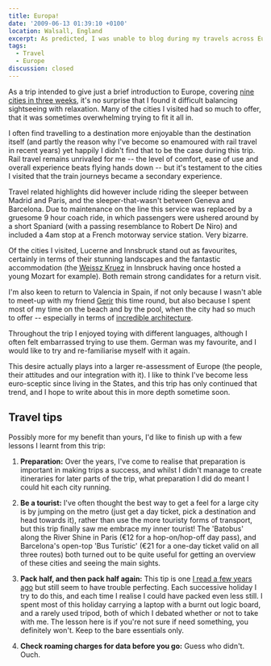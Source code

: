 ```yaml
---
title: Europa!
date: '2009-06-13 01:39:10 +0100'
location: Walsall, England
excerpt: As predicted, I was unable to blog during my travels across Europe last month, although less predictable was this being due to the death of my laptop mid-trip. I'll be posting reports and photos from the cities I visited over the coming weeks, but here are a few general thoughts to start off with.
tags:
  - Travel
  - Europe
discussion: closed
---
```

As a trip intended to give just a brief introduction to Europe, covering [nine cities in three weeks][1], it's no surprise that I found it difficult balancing sightseeing with relaxation. Many of the cities I visited had so much to offer, that it was sometimes overwhelming trying to fit it all in.

I often find travelling to a destination more enjoyable than the destination itself (and partly the reason why I've become so enamoured with rail travel in recent years) yet happily I didn't find that to be the case during this trip. Rail travel remains unrivaled for me -- the level of comfort, ease of use and overall experience beats flying hands down -- but it's testament to the cities I visited that the train journeys became a secondary experience.

Travel related highlights did however include riding the sleeper between Madrid and Paris, and the sleeper-that-wasn't between Geneva and Barcelona. Due to maintenance on the line this service was replaced by a gruesome 9 hour coach ride, in which passengers were ushered around by a short Spaniard (with a passing resemblance to Robert De Niro) and included a 4am stop at a French motorway service station. Very bizarre.

Of the cities I visited, Lucerne and Innsbruck stand out as favourites, certainly in terms of their stunning landscapes and the fantastic accommodation (the [Weissz Kruez][2] in Innsbruck having once hosted a young Mozart for example). Both remain strong candidates for a return visit.

I'm also keen to return to Valencia in Spain, if not only because I wasn't able to meet-up with my friend [Gerir][3] this time round, but also because I spent most of my time on the beach and by the pool, when the city had so much to offer -- especially in terms of [incredible architecture][4].

Throughout the trip I enjoyed toying with different languages, although I often felt embarrassed trying to use them. German was my favourite, and I would like to try and re-familiarise myself with it again.

This desire actually plays into a larger re-assessment of Europe (the people, their attitudes and our integration with it). I like to think I've become less euro-sceptic since living in the States, and this trip has only continued that trend, and I hope to write about this in more depth sometime soon.

## Travel tips

Possibly more for my benefit than yours, I'd like to finish up with a few lessons I learnt from this trip:

 1. **Preparation:** Over the years, I've come to realise that preparation is important in making trips a success, and whilst I didn't manage to create itineraries for later parts of the trip, what preparation I did do meant I could hit each city running.

 2. **Be a tourist:** I've often thought the best way to get a feel for a large city is by jumping on the metro (just get a day ticket, pick a destination and head towards it), rather than use the more touristy forms of transport, but this trip finally saw me embrace my inner tourist! The 'Batobus' along the River Shine in Paris (€12 for a hop-on/hop-off day pass), and Barcelona's open-top 'Bus Turístic' (€21 for a one-day ticket valid on all three routes) both turned out to be quite useful for getting an overview of these cities and seeing the main sights.

 3. **Pack half, and then pack half again:** This tip is one [I read a few years ago][4] but still seem to have trouble perfecting. Each successive holiday I try to do this, and each time I realise I could have packed even less still. I spent most of this holiday carrying a laptop with a burnt out logic board, and a rarely used tripod, both of which I debated whether or not to take with me. The lesson here is if you're not sure if need something, you definitely won't. Keep to the bare essentials only.

 4. **Check roaming charges for data before you go:** Guess who didn't. Ouch.

[1]: /2009/05/a_european_adventure/
[2]: http://www.weisseskreuz.at/
[3]: http://blog.aiama.com/
[4]: http://en.wikipedia.org/wiki/Ciutat_de_les_Arts_i_les_Ciències
[4]: http://www.37signals.com/svn/posts/1268-pack-half-of-what-you-think-you-need
